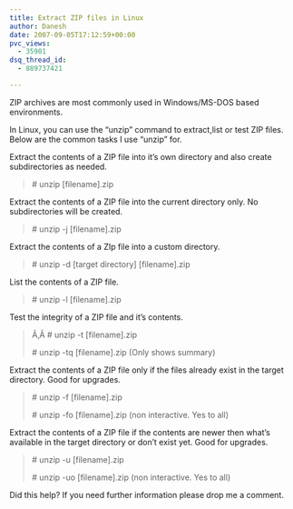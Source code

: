 ```yaml
---
title: Extract ZIP files in Linux
author: Danesh
date: 2007-09-05T17:12:59+00:00
pvc_views:
  - 35901
dsq_thread_id:
  - 889737421

---
```

ZIP archives are most commonly used in Windows/MS-DOS based environments.

In Linux, you can use the &#8220;unzip&#8221; command to extract,list or test ZIP files. Below are the common tasks I use &#8220;unzip&#8221; for.

Extract the contents of a ZIP file into it&#8217;s own directory and also create subdirectories as needed.

> \# unzip [filename].zip

Extract the contents of a ZIP file into the current directory only. No subdirectories will be created.

> \# unzip -j [filename].zip

Extract the contents of a ZIp file into a custom directory.

> \# unzip -d \[target directory\] \[filename\].zip

List the contents of a ZIP file.

> \# unzip -l [filename].zip

Test the integrity of a ZIP file and it&#8217;s contents.

> Ã‚Â # unzip -t [filename].zip
> 
> \# unzip -tq [filename].zip (Only shows summary)

Extract the contents of a ZIP file only if the files already exist in the target directory. Good for upgrades.

> \# unzip -f [filename].zip
> 
> \# unzip -fo [filename].zip (non interactive. Yes to all)

Extract the contents of a ZIP file if the contents are newer then what&#8217;s available in the target directory or don&#8217;t exist yet. Good for upgrades.

> \# unzip -u [filename].zip
> 
> \# unzip -uo [filename].zip (non interactive. Yes to all)

Did this help? If you need further information please drop me a comment.